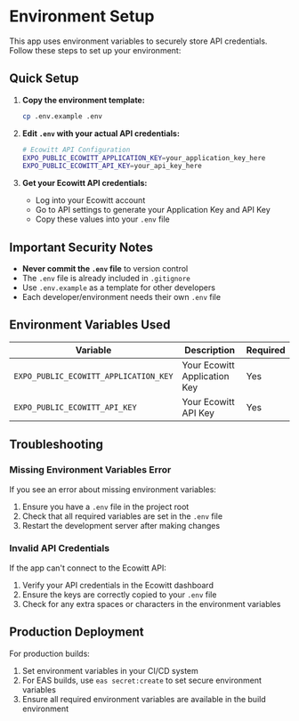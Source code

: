 # Environment Setup

This app uses environment variables to securely store API credentials. Follow these steps to set up your environment:

## Quick Setup

1. **Copy the environment template:**
   ```bash
   cp .env.example .env
   ```

2. **Edit `.env` with your actual API credentials:**
   ```bash
   # Ecowitt API Configuration
   EXPO_PUBLIC_ECOWITT_APPLICATION_KEY=your_application_key_here
   EXPO_PUBLIC_ECOWITT_API_KEY=your_api_key_here
   ```

3. **Get your Ecowitt API credentials:**
   - Log into your Ecowitt account
   - Go to API settings to generate your Application Key and API Key
   - Copy these values into your `.env` file

## Important Security Notes

- **Never commit the `.env` file** to version control
- The `.env` file is already included in `.gitignore`
- Use `.env.example` as a template for other developers
- Each developer/environment needs their own `.env` file

## Environment Variables Used

| Variable | Description | Required |
|----------|-------------|----------|
| `EXPO_PUBLIC_ECOWITT_APPLICATION_KEY` | Your Ecowitt Application Key | Yes |
| `EXPO_PUBLIC_ECOWITT_API_KEY` | Your Ecowitt API Key | Yes |

## Troubleshooting

### Missing Environment Variables Error
If you see an error about missing environment variables:

1. Ensure you have a `.env` file in the project root
2. Check that all required variables are set in the `.env` file
3. Restart the development server after making changes

### Invalid API Credentials
If the app can't connect to the Ecowitt API:

1. Verify your API credentials in the Ecowitt dashboard
2. Ensure the keys are correctly copied to your `.env` file
3. Check for any extra spaces or characters in the environment variables

## Production Deployment

For production builds:

1. Set environment variables in your CI/CD system
2. For EAS builds, use `eas secret:create` to set secure environment variables
3. Ensure all required environment variables are available in the build environment
